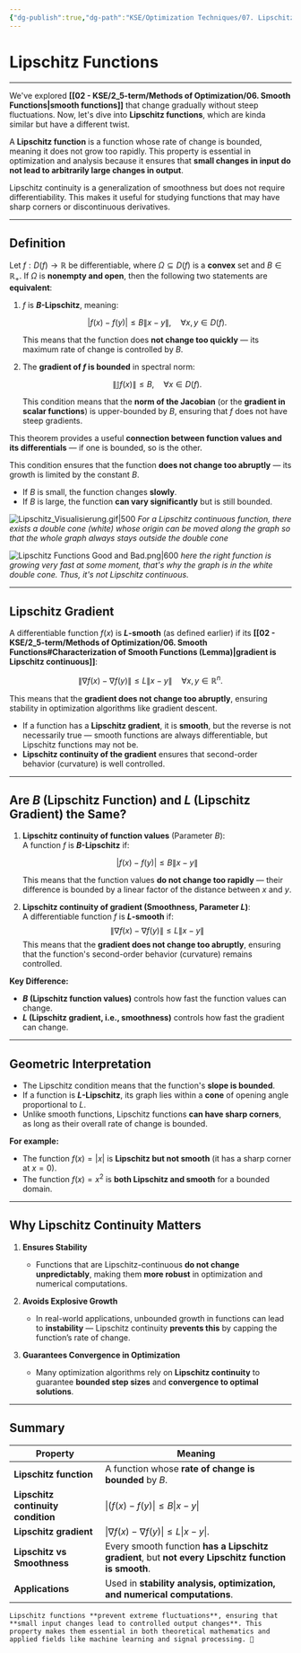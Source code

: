 ```yaml
---
{"dg-publish":true,"dg-path":"KSE/Optimization Techniques/07. Lipschitz Functions.md","permalink":"/kse/optimization-techniques/07-lipschitz-functions/","tags":["kse","math/calculus"],"created":"2025-03-09T16:00:17.940+02:00","updated":"2025-03-09T18:30:29.089+02:00"}
---
```



# Lipschitz Functions

---

We've explored **[[02 - KSE/2_5-term/Methods of Optimization/06. Smooth Functions\|smooth functions]]** that change gradually without steep fluctuations. Now, let's dive into **Lipschitz functions**, which are kinda similar but have a different twist.

A **Lipschitz function** is a function whose rate of change is bounded, meaning it does not grow too rapidly. This property is essential in optimization and analysis because it ensures that **small changes in input do not lead to arbitrarily large changes in output**.

Lipschitz continuity is a generalization of smoothness but does not require differentiability. This makes it useful for studying functions that may have sharp corners or discontinuous derivatives.

---

## Definition

Let $f:D(f) \to \mathbb{R}$ be differentiable, where $\Omega \subseteq D(f)$ is a **convex** set and $B \in \mathbb{R}_+$. If $\Omega$ is **nonempty and open**, then the following two statements are **equivalent**:

1. $f$ is **$B$-Lipschitz**, meaning:

   $$
   |f(x) - f(y)| \leq B \|x - y\|, \quad \forall x, y \in D(f).
   $$

   This means that the function does **not change too quickly** — its maximum rate of change is controlled by $B$.

2. The **gradient of $f$ is bounded** in spectral norm:

   $$
   \|\mathbb{J}f(x)\| \leq B, \quad \forall x \in D(f).
   $$

   This condition means that the **norm of the Jacobian** (or the <strong><span style="color: var(--color-aqua);">gradient in scalar functions</span></strong>) is upper-bounded by $B$, ensuring that $f$ does not have steep gradients.

This theorem provides a useful **connection between function values and its differentials** — if one is bounded, so is the other.

This condition ensures that the function **does not change too abruptly** — its growth is limited by the constant $B$.

- If $B$ is small, the function changes **slowly**.
- If $B$ is large, the function **can vary significantly** but is still bounded.

![Lipschitz_Visualisierung.gif|500](/img/user/assets/Lipschitz_Visualisierung.gif)
_For a Lipschitz continuous function, there exists a double cone (white) whose origin can be moved along the graph so that the whole graph always stays outside the double cone_

![Lipschitz Functions Good and Bad.png|600](/img/user/assets/Lipschitz%20Functions%20Good%20and%20Bad.png)
_here the right function is growing very fast at some moment, that's why the graph is in the white double cone. Thus, it's not Lipschitz continuous._

---

## Lipschitz Gradient

A differentiable function $f(x)$ is **$L$-smooth** (as defined earlier) if its **[[02 - KSE/2_5-term/Methods of Optimization/06. Smooth Functions#Characterization of Smooth Functions (Lemma)\|gradient is Lipschitz continuous]]**:

$$
\|\nabla f(x) - \nabla f(y)\| \leq L \|x - y\| \quad \forall x, y \in \mathbb{R}^n.
$$

This means that the **gradient does not change too abruptly**, ensuring stability in optimization algorithms like gradient descent.

- If a function has a **Lipschitz gradient**, it is **smooth**, but the reverse is not necessarily true — smooth functions are always differentiable, but Lipschitz functions may not be.
- **Lipschitz continuity of the gradient** ensures that second-order behavior (curvature) is well controlled.

---

## Are $B$ (Lipschitz Function) and $L$ (Lipschitz Gradient) the Same?

1. **Lipschitz continuity of function values** (Parameter $B$):  
   A function $f$ is **$B$-Lipschitz** if:

   $$
   |f(x) - f(y)| \leq B \|x - y\|
   $$

   This means that the function values **do not change too rapidly** — their difference is bounded by a linear factor of the distance between $x$ and $y$.

2. **Lipschitz continuity of gradient (Smoothness, Parameter $L$)**:  
   A differentiable function $f$ is **$L$-smooth** if:
   $$
   \|\nabla f(x) - \nabla f(y)\| \leq L \|x - y\|
   $$
   This means that the **gradient does not change too abruptly**, ensuring that the function's second-order behavior (curvature) remains controlled.

<strong><span style="color: var(--color-aqua);">Key Difference:</span></strong>

- **$B$ (Lipschitz function values)** controls how fast the function values can change.
- **$L$ (Lipschitz gradient, i.e., smoothness)** controls how fast the gradient can change.

---

## Geometric Interpretation

- The Lipschitz condition means that the function's **slope is bounded**.
- If a function is **$L$-Lipschitz**, its graph lies within a **cone** of opening angle proportional to $L$.
- Unlike smooth functions, Lipschitz functions **can have sharp corners**, as long as their overall rate of change is bounded.

<strong><span style="color: var(--color-aqua);">For example:</span></strong>

- The function $f(x) = |x|$ is **Lipschitz but not smooth** (it has a sharp corner at $x = 0$).
- The function $f(x) = x^2$ is **both Lipschitz and smooth** for a bounded domain.

---

## Why Lipschitz Continuity Matters

1. **Ensures Stability**

   - Functions that are Lipschitz-continuous **do not change unpredictably**, making them **more robust** in optimization and numerical computations.

2. **Avoids Explosive Growth**

   - In real-world applications, unbounded growth in functions can lead to **instability** — Lipschitz continuity **prevents this** by capping the function’s rate of change.

3. **Guarantees Convergence in Optimization**
   - Many optimization algorithms rely on **Lipschitz continuity** to guarantee **bounded step sizes** and **convergence to optimal solutions**.

---

## Summary

| Property                           | Meaning                                                                                                                                                                                                                    |
| ---------------------------------- | -------------------------------------------------------------------------------------------------------------------------------------------------------------------------------------------------------------------------- |
| **Lipschitz function**             | A function whose **rate of change is bounded** by $B$.                                                                                                                                                                     |
| **Lipschitz continuity condition** | $\|(f(x) - f(y)\| \leq B \|x - y\|$                                                                                                                                                                                        |
| **Lipschitz gradient**             | $\|\nabla f(x) - \nabla f(y)\| \leq L \|x - y\|$.                                                                                                                                                                          |
| **Lipschitz vs Smoothness**        | Every smooth function <strong><span style="color: var(--color-aqua);">has a Lipschitz gradient</span></strong>, but <strong><span style="color: var(--color-red);">not every Lipschitz function is smooth</span></strong>. |
| **Applications**                   | Used in **stability analysis, optimization, and numerical computations**.                                                                                                                                                  |

	Lipschitz functions **prevent extreme fluctuations**, ensuring that **small input changes lead to controlled output changes**. This property makes them essential in both theoretical mathematics and applied fields like machine learning and signal processing. 🚀
